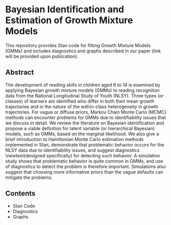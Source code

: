 # Bayesian Identification and Estimation of Growth Mixture Models
This repository provides Stan code for fitting Growth Mixture Models (GMMs) and includes diagnostics and graphs described in our paper (link will be provided upon publication).

## Abstract

The development of reading skills in children aged 6 to 14 is examined by applying Bayesian growth mixture models (GMMs) to reading recognition data from the National Longitudinal Study of Youth (NLSY). Three types (or classes) of learners are identified who differ in both their mean growth trajectories and in the nature of the within-class heterogeneity in growth trajectories. For vague or diffuse priors, Markov Chain Monte Carlo (MCMC) methods can encounter problems for GMMs due to identifiability issues that we discuss in detail. 
We review the literature on Bayesian identification and propose a viable definition for latent variable (or hierarchical Bayesian) models, such as GMMs, based on the marginal likelihood. We also give a brief introduction to Hamiltonian Monte Carlo estimation methods implemented in Stan, demonstrate that problematic behavior occurs for the NLSY data due to identifiability issues, and 
suggest diagnostics \newtext{designed specifically} for detecting such behavior. A simulation study shows that problematic behavior is quite common in GMMs, and use of diagnostics to detect the problem is therefore important. Simulations also suggest that choosing more informative priors than the vague defaults can mitigate the problems. 

## Contents

- Stan Code
- Diagnostics
- Graphs
